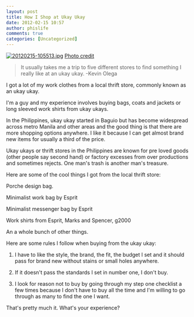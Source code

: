 ```yaml
---
layout: post
title: How I Shop at Ukay Ukay
date: 2012-02-15 10:57
author: phislife
comments: true
categories: [Uncategorized]
---
```

<a href="http://philippineislandliving.com/wp-content/uploads/2012/02/20120215-105513.jpg"><img class="alignnone size-full" src="http://philippineislandliving.com/wp-content/uploads/2012/02/20120215-105513.jpg" alt="20120215-105513.jpg" /></a>
<a href="http://aboutmyrecovery.com/ukay-ukay-bargain-and-vintage-shopping/">Photo credit</a>
<blockquote>It usually takes me a trip to five different stores to find something I really like at an ukay ukay. -Kevin Olega</blockquote>
I got a lot of my work clothes from a local thrift store, commonly known as an ukay ukay.

I'm a guy and my experience involves buying bags, coats and jackets or long sleeved work shirts from ukay ukays.

In the Philippines, ukay ukay started in Baguio but has become widespread across metro Manila and other areas and the good thing is that there are more shopping options anywhere. I like it because I can get almost brand new items for usually a third of the price.

Ukay ukays or thrift stores in the Philippines are known for pre loved goods (other people say second hand) or factory excesses from over productions and sometimes rejects. One man's trash is another man's treasure.

Here are some of the cool things I got from the local thrift store:

Porche design bag.

Minimalist work bag by Esprit

Minimalist messenger bag by Esprit

Work shirts from Esprit, Marks and Spencer, g2000

An a whole bunch of other things.

Here are some rules I follow when buying from the ukay ukay:

1. I have to like the style, the brand, the fit, the budget I set and it should pass for brand new without stains or small holes anywhere.

2. If it doesn't pass the standards I set in number one, I don't buy.

3. I look for reason not to buy by going through my step one checklist a few times because I don't have to buy all the time and I'm willing to go through as many to find the one I want.

That's pretty much it. What's your experience?
